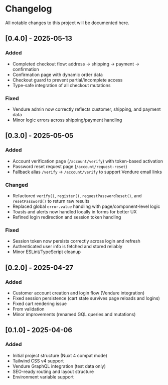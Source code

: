 # Changelog

All notable changes to this project will be documented here.

## [0.4.0] - 2025-05-13

### Added
- Completed checkout flow: address → shipping → payment → confirmation
- Confirmation page with dynamic order data
- Checkout guard to prevent partial/incomplete access
- Type-safe integration of all checkout mutations

### Fixed
- Vendure admin now correctly reflects customer, shipping, and payment data
- Minor logic errors across shipping/payment handling

## [0.3.0] - 2025-05-05

### Added
- Account verification page (`/account/verify`) with token-based activation
- Password reset request page (`/account/request-reset`)
- Fallback alias `/verify` → `/account/verify` to support Vendure email links

### Changed
- Refactored `verify()`, `register()`, `requestPasswordReset()`, and `resetPassword()` to return raw results
- Replaced global `error.value` handling with page/component-level logic
- Toasts and alerts now handled locally in forms for better UX
- Refined login redirection and session token handling

### Fixed
- Session token now persists correctly across login and refresh
- Authenticated user info is fetched and stored reliably
- Minor ESLint/TypeScript cleanup

## [0.2.0] - 2025-04-27

### Added
- Customer account creation and login flow (Vendure integration)
- Fixed session persistence (cart state survives page reloads and logins)
- Fixed cart rendering issue
- From validation
- Minor improvements (renamed GQL queries and mutations)

## [0.1.0] - 2025-04-06

### Added
- Initial project structure (Nuxt 4 compat mode)
- Tailwind CSS v4 support
- Vendure GraphQL integration (test data only)
- SEO-ready routing and layout structure
- Environment variable support
